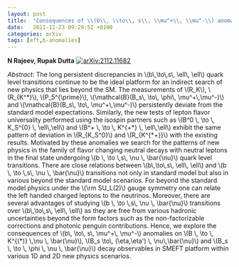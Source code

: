 ```yaml
---
layout: post
title:  "Consequences of \\(b\\, \\to\\, s\\, \\mu^+\\, \\mu^-\\) anomalies on \\(B \\, \\to \\, K^{(*)} \\,\\nu\\, \\bar{\\nu}\\), \\(B\_s \\to\\, (\\eta,\\eta') \\, \\nu\\,\\bar{\\nu}\\) and \\(B\_s \\, \\to \\, \\phi\\, \\nu\\, \\bar{\\nu}\\) decay observables"
date:   2021-12-23 09:29:52 +0100
categories: arXiv
tags: [eft,b-anomalies]
---
```


 **N Rajeev, Rupak Dutta**
[![arXiv:2112.11682](https://img.shields.io/badge/arXiv-2112.11682-00ff00)](https://arxiv.org/abs/2112.11682)

*Abstract:*
The long persistent discrepancies in \\(b\\,\\to\\,s\\, \\ell\\, \\ell\\) quark level transitions continue to be the ideal platform for an indirect search of new physics that lies beyond the SM. The measurements of \\(R\_K\\), \\(R\_{K^\*}\\), \\(P\_5^{\\prime}\\), \\(\\mathcal{B}(B\_s\\, \\to\\, \\phi\\, \\mu^+\\,\\mu^-)\\) and \\(\\mathcal{B}(B\_s\\, \\to\\, \\mu^+\\,\\mu^-)\\) persistently deviate from the standard model expectations. Similarly, the new tests of lepton flavor universality performed using the isospin partners such as \\(B^0 \\, \\to \\, K\_S^{0} \\, \\ell\\,\\ell\\) and \\(B^+ \\, \\to \\, K^{+\*} \\, \\ell\\,\\ell\\) exhibit the same pattern of deviation in \\(R\_{K\_S^0}\\) and \\(R\_{K^{\*+}}\\) with the existing results. Motivated by these anomalies we search for the patterns of new physics in the family of flavor changing neutral decays with neutral leptons in the final state undergoing \\(b \\, \\to \\,s\\, \\nu \\, \\bar{\\nu}\\) quark level transitions. There are close relations between \\(b\\,\\to\\,s\\, \\ell\\, \\ell\\) and \\(b \\, \\to \\,s\\, \\nu \\, \\bar{\\nu}\\) transitions not only in standard model but also in various beyond the standard model scenarios. For beyond the standard model physics under the \\(\\rm SU_L(2)\\) gauge symmetry one can relate the left handed charged leptons to the neutrinos. Moreover, there are several advantages of studying \\(b \\, \\to \\,s\\, \\nu \\, \\bar{\\nu}\\) transitions over \\(b\\,\\to\\,s\\, \\ell\\, \\ell\\) as they are free from various hadronic uncertainties beyond the form factors such as the non-factorizable corrections and photonic penguin contributions. Hence, we explore the consequences of \\(b\\, \\to\\, s\\, \\mu^+\\, \\mu^-\\) anomalies on \\(B \\, \\to \\, K^{(\*)} \\,\\nu \\, \\bar{\\nu}\\), \\(B_s \\to\\, (\\eta,\\eta') \\, \\nu\\,\\bar{\\nu}\\) and \\(B_s \\, \\to \\, \\phi \\, \\nu \\, \\bar{\\nu}\\) decay observables in SMEFT platform within various 1D and 2D new physics scenarios.
